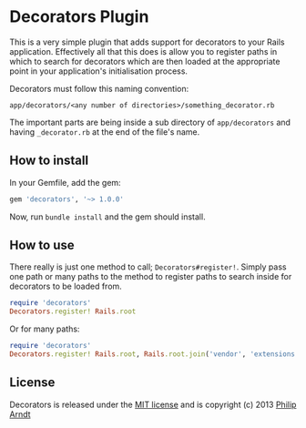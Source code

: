# Decorators Plugin

This is a very simple plugin that adds support for decorators to your Rails application.
Effectively all that this does is allow you to register paths in which to search
for decorators which are then loaded at the appropriate point in your application's
initialisation process.

Decorators must follow this naming convention:

    app/decorators/<any number of directories>/something_decorator.rb

The important parts are being inside a sub directory of `app/decorators` and having
`_decorator.rb` at the end of the file's name.

## How to install

In your Gemfile, add the gem:

```ruby
gem 'decorators', '~> 1.0.0'
```

Now, run `bundle install` and the gem should install.

## How to use

There really is just one method to call; `Decorators#register!`.
Simply pass one path or many paths to the method to register paths to search
inside for decorators to be loaded from.

```ruby
require 'decorators'
Decorators.register! Rails.root
```

Or for many paths:

```ruby
require 'decorators'
Decorators.register! Rails.root, Rails.root.join('vendor', 'extensions', 'extension_with_decorators')
```
## License

Decorators is released under the [MIT license](https://github.com/parndt/decorators/blob/master/license.md#readme)
and is copyright (c) 2013 [Philip Arndt](http://philiparndt.name)
